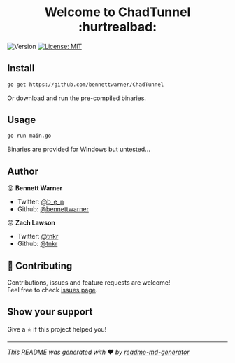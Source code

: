 <h1 align="center">Welcome to ChadTunnel :hurtrealbad:</h1>
<p>
  <img alt="Version" src="https://img.shields.io/badge/version-2004-blue.svg?cacheSeconds=2592000" />
  <a href="https://github.com/bennettwarner/ChadTunnel/blob/master/LICENSE" target="_blank">
    <img alt="License: MIT" src="https://img.shields.io/badge/License-MIT-yellow.svg" />
  </a>
</p>

## Install

```sh
go get https://github.com/bennettwarner/ChadTunnel
```

Or download and run the pre-compiled binaries.

## Usage

```sh
go run main.go
```

Binaries are provided for Windows but untested...

## Author

😝 **Bennett Warner**

* Twitter: [@b_e_n](https://twitter.com/b_e_n)
* Github: [@bennettwarner](https://github.com/bennettwarner)

😡 **Zach Lawson**

* Twitter: [@tnkr](https://twitter.com/_tnkr_)
* Github: [@tnkr](https://github.com/tnkr)

## 🤝 Contributing

Contributions, issues and feature requests are welcome!<br />Feel free to check [issues page](https://github.com/bennettwarner/ChadTunnel/issues). 

## Show your support

Give a ⭐️ if this project helped you!

***
_This README was generated with ❤️ by [readme-md-generator](https://github.com/kefranabg/readme-md-generator)_
